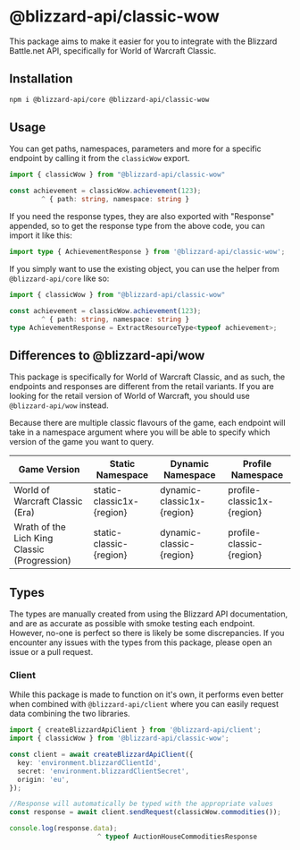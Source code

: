 # @blizzard-api/classic-wow

This package aims to make it easier for you to integrate with the Blizzard Battle.net API, specifically for World of Warcraft Classic.

## Installation

```sh
npm i @blizzard-api/core @blizzard-api/classic-wow
```

## Usage

You can get paths, namespaces, parameters and more for a specific endpoint by calling it from the `classicWow` export.

```ts
import { classicWow } from "@blizzard-api/classic-wow"

const achievement = classicWow.achievement(123);
        ^ { path: string, namespace: string }
```

If you need the response types, they are also exported with "Response" appended, so to get the response type from the above code, you can import it like this:

```ts
import type { AchievementResponse } from '@blizzard-api/classic-wow';
```

If you simply want to use the existing object, you can use the helper from `@blizzard-api/core` like so:

```ts
import { classicWow } from "@blizzard-api/classic-wow"

const achievement = classicWow.achievement(123);
        ^ { path: string, namespace: string }
type AchievementResponse = ExtractResourceType<typeof achievement>;
```

## Differences to @blizzard-api/wow

This package is specifically for World of Warcraft Classic, and as such, the endpoints and responses are different from the retail variants. If you are looking for the retail version of World of Warcraft, you should use `@blizzard-api/wow` instead.

Because there are multiple classic flavours of the game, each endpoint will take in a namespace argument where you will be able to specify which version of the game you want to query.

| Game Version                                 | Static Namespace          | Dynamic Namespace          | Profile Namespace          |
| -------------------------------------------- | ------------------------- | -------------------------- | -------------------------- |
| World of Warcraft Classic (Era)              | static-classic1x-{region} | dynamic-classic1x-{region} | profile-classic1x-{region} |
| Wrath of the Lich King Classic (Progression) | static-classic-{region}   | dynamic-classic-{region}   | profile-classic-{region}   |

## Types

The types are manually created from using the Blizzard API documentation, and are as accurate as possible with smoke testing each endpoint. However, no-one is perfect so there is likely be some discrepancies. If you encounter any issues with the types from this package, please open an issue or a pull request.

### Client

While this package is made to function on it's own, it performs even better when combined with `@blizzard-api/client` where you can easily request data combining the two libraries.

```ts
import { createBlizzardApiClient } from '@blizzard-api/client';
import { classicWow } from '@blizzard-api/classic-wow';

const client = await createBlizzardApiClient({
  key: 'environment.blizzardClientId',
  secret: 'environment.blizzardClientSecret',
  origin: 'eu',
});

//Response will automatically be typed with the appropriate values
const response = await client.sendRequest(classicWow.commodities());

console.log(response.data);
                      ^ typeof AuctionHouseCommoditiesResponse
```
